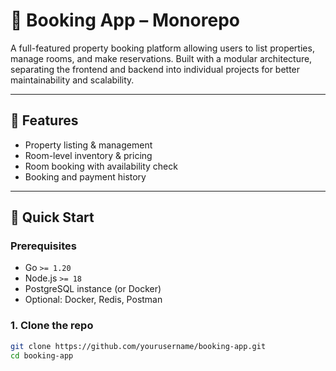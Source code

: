 # 🏨 Booking App – Monorepo

A full-featured property booking platform allowing users to list properties, manage rooms, and make reservations. Built with a modular architecture, separating the frontend and backend into individual projects for better maintainability and scalability.

---

## 🚀 Features

- Property listing & management
- Room-level inventory & pricing
- Room booking with availability check
- Booking and payment history

---

## 🔧 Quick Start

### Prerequisites


- Go `>= 1.20`
- Node.js `>= 18`
- PostgreSQL instance (or Docker)
- Optional: Docker, Redis, Postman

### 1. Clone the repo

```bash
git clone https://github.com/yourusername/booking-app.git
cd booking-app

